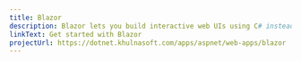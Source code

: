 ```yaml
---
title: Blazor
description: Blazor lets you build interactive web UIs using C# instead of JavaScript
linkText: Get started with Blazor
projectUrl: https://dotnet.khulnasoft.com/apps/aspnet/web-apps/blazor
---
```


